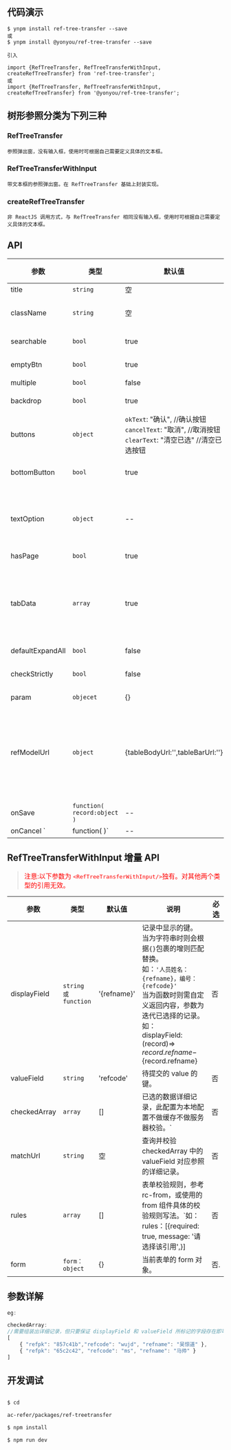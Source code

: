 
## 代码演示

```
$ ynpm install ref-tree-transfer --save
或
$ ynpm install @yonyou/ref-tree-transfer --save

引入

import {RefTreeTransfer, RefTreeTransferWithInput, createRefTreeTransfer} from 'ref-tree-transfer';
或
import {RefTreeTransfer, RefTreeTransferWithInput, createRefTreeTransfer} from '@yonyou/ref-tree-transfer';

```


## 树形参照分类为下列三种

### RefTreeTransfer
    
    参照弹出窗，没有输入框，使用时可根据自己需要定义具体的文本框。

### RefTreeTransferWithInput
    
    带文本框的参照弹出窗。在 RefTreeTransfer 基础上封装实现。

### createRefTreeTransfer
    
    非 ReactJS 调用方式，与 RefTreeTransfer 相同没有输入框，使用时可根据自己需要定义具体的文本框。


## API

参数 | 类型 |默认值| 说明 | 必选
---|---|--- | --- | ---
title |``string``|空 |打开上传的模态框显示的标题文字 | 否
className |`string`|空 | 参照class样式，作用于弹出层和 RefTreeTransferWithInput 输入框的样式，默认为空。 | 否
searchable |`bool`|true |是否显示搜索框，弹出层是否带有搜索框，true 显示，false 不显示。 | 否
emptyBtn |`bool`|true |是否显示清空按钮，true 显示，false 不显示 | 否
multiple |`bool`| false |是否单选， true 单选，false 多选 | 否
backdrop |`bool`| true |弹出层是否有模态层，true 显示，false 不显示 | 否
buttons |`object`| `okText`: "确认", //确认按钮<br/>`cancelText`: "取消", //取消按钮<br/>`clearText`: "清空已选" //清空已选按钮|弹出层工具栏三个按钮的文字，若 bottomButton 为 false 则该配置无效。| 否
bottomButton |`bool`|true | 是否显示弹出层下边框工具栏， false true 显示`注意该属性为临时兼容配置后期可能随时会弃用` | 否
textOption | `object` | -- | 左边树和右边处穿梭框的标题<br /> 如：<br />{<br />    leftTitle:'树',<br />    rightTitle:'穿梭框'<br />}| 否
hasPage |`bool`|true |是否有分页条，true 有，false 没有 | 否
tabData |`array`|true |当参照有多个类型的数据时可启用tab标签页来区分，当个点击页签的时候，会根据配置的key再去查询。如：<br />[<br />{"title":"常用","key":"commonUse"},<br /> {"title":"全部","key":"total"},<br />{"title":"推荐","key":"recommed"}<br />] | 否
defaultExpandAll |`bool`|false |展开所有节点 true 展开，false 不展开 | 否
checkStrictly |`bool`|false|heckable状态下节点选择完全受控（父子节点选中状态不再关联）, false 关联选择，true 不关联| 否
param |`objecet`|{} |接口请求参数 | 是
refModelUrl |`object`|{tableBodyUrl:'',tableBarUrl:''} |弹出层数据接口地址，为了兼容其他参照保留了多连接配置。<br/>如：<br/>{ <br/>treeUrl: '/api/user/blobRefTreeTransfer.json',<br/>tableBodyUrl:'blobRefTreeTransferGrid',//表体请求<br />tableBarUrl:'refInfo',//表头请求<br />} | 是
onSave |`function( record:object )`|-- |保存回调函数，返回已选择的记录详细数据。 | 否
onCancel `|function(  )`|-- |关闭弹出层 | 否

## RefTreeTransferWithInput 增量 API
><span style="color: red; font-size: 15px;">注意:以下参数为 `<RefTreeTransferWithInput/>`独有。对其他两个类型的引用无效。</span>

参数 | 类型 |默认值| 说明 | 必选
---|---|--- | --- | ---
displayField |<code>string 或 function</code>|'{refname}' |记录中显示的键。<br/>当为字符串时则会根据`{}`包裹的增则匹配替换。<br/>如：`'人员姓名：{refname}，编号：{refcode}'`<br/>当为函数时则需自定义返回内容，参数为迭代已选择的记录。<br/>如：<br/>displayField: (record)=>  ${record.refname}-${record.refname}| 否
valueField |``string``|'refcode' |待提交的 value 的键。 | 否
checkedArray|`array`|[]|已选的数据详细记录，此配置为本地配置不做缓存不做服务器校验。`|否
matchUrl| ``string``|空|查询并校验 checkedArray 中的 valueField 对应参照的详细记录。|否
rules|`array`|[]|表单校验规则，参考 rc-from，或使用的 from 组件具体的校验规则写法。`如： rules：[{required: true, message: '请选择该引用',}]|否
form|`form：object`|{}|当前表单的 form 对象。|否.

## 参数详解

```js
eg:

checkedArray:
//需要组装出详细记录，但只要保证 displayField 和 valueField 所标记的字段存在即可， 如：
[
    { "refpk": "857c41b","refcode": "wujd", "refname": "吴惊道" },
    { "refpk": "65c2c42", "refcode": "ms", "refname": "马帅" }
]
```

## 开发调试

```sh

$ cd 

ac-refer/packages/ref-treetransfer

$ npm install

$ npm run dev

```
